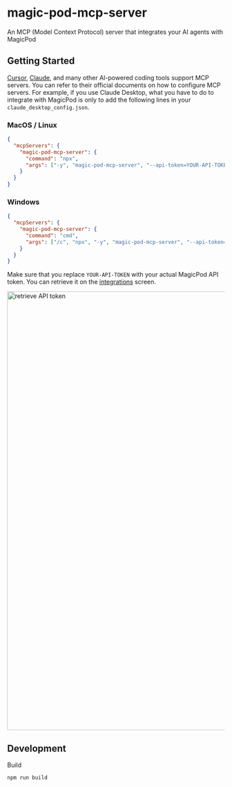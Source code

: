 # magic-pod-mcp-server

An MCP (Model Context Protocol) server that integrates your AI agents with MagicPod

## Getting Started

[Cursor](https://cursor.com), [Claude](https://claude.ai/), and many other AI-powered coding tools support MCP servers. You can refer to their official documents on how to configure MCP servers. For example, if you use Claude Desktop, what you have to do to integrate with MagicPod is only to add the following lines in your `claude_desktop_config.json`. 

### MacOS / Linux

```json
{
  "mcpServers": {
    "magic-pod-mcp-server": {
      "command": "npx",
      "args": ["-y", "magic-pod-mcp-server", "--api-token=YOUR-API-TOKEN"]
    }
  }
}
```

### Windows

```json
{
  "mcpServers": {
    "magic-pod-mcp-server": {
      "command": "cmd",
      "args": ["/c", "npx", "-y", "magic-pod-mcp-server", "--api-token=YOUR-API-TOKEN"]
    }
  }
}
```

Make sure that you replace `YOUR-API-TOKEN` with your actual MagicPod API token. You can retrieve it on the [integrations](https://app.magicpod.com/accounts/api-token/) screen.

<img width="1015" alt="retrieve API token" src="https://github.com/user-attachments/assets/77931857-284d-4d7f-968b-c6a000f518c1" />


## Development

Build

```
npm run build
```
